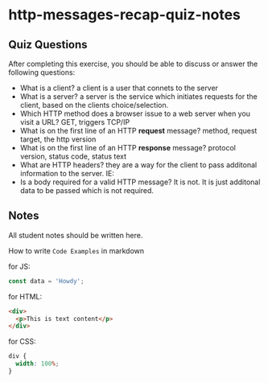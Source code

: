 # http-messages-recap-quiz-notes

## Quiz Questions

After completing this exercise, you should be able to discuss or answer the following questions:

- What is a client?
  a client is a user that connets to the server
- What is a server?
  a server is the service which initiates requests for the client, based on the clients choice/selection.
- Which HTTP method does a browser issue to a web server when you visit a URL?
  GET, triggers TCP/IP
- What is on the first line of an HTTP **request** message?
  method, request target, the http version
- What is on the first line of an HTTP **response** message?
  protocol version, status code, status text
- What are HTTP headers?
  they are a way for the client to pass additonal information to the server.
  IE:
- Is a body required for a valid HTTP message?
  It is not. It is just additonal data to be passed which is not required.

## Notes

All student notes should be written here.

How to write `Code Examples` in markdown

for JS:

```javascript
const data = 'Howdy';
```

for HTML:

```html
<div>
  <p>This is text content</p>
</div>
```

for CSS:

```css
div {
  width: 100%;
}
```
